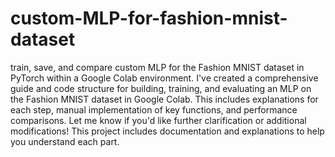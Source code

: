 # custom-MLP-for-fashion-mnist-dataset
train, save, and compare custom MLP for the Fashion MNIST dataset in PyTorch within a Google Colab environment.
I've created a comprehensive guide and code structure for building, training, and evaluating an MLP on the Fashion MNIST dataset in Google Colab. This includes explanations for each step, manual implementation of key functions, and performance comparisons. Let me know if you'd like further clarification or additional modifications!
This project includes documentation and explanations to help you understand each part.
